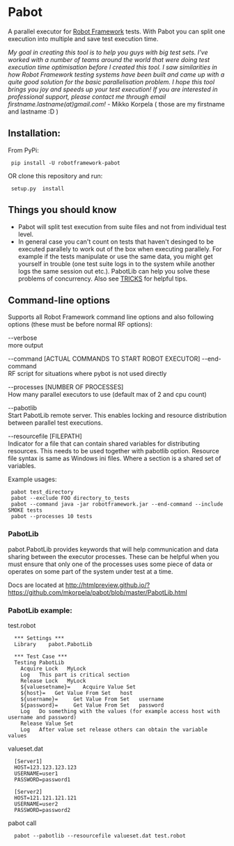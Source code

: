# Pabot

A parallel executor for [Robot Framework](http://www.robotframework.org) tests. With Pabot you can split one execution into multiple and save test execution time.

*My goal in creating this tool is to help you guys with big test sets. I've worked with a number of teams around the world that were doing test execution time optimisation before I created this tool. 
I saw similarities in how Robot Framework testing systems have been built and came up with a quite good solution for the basic parallelisation problem. I hope this tool brings you joy and speeds up your test execution! If you are interested in professional support, please contact me through email firstname.lastname(at)gmail.com!* - Mikko Korpela ( those are my firstname and lastname :D )

## Installation:

From PyPi:

     pip install -U robotframework-pabot

OR clone this repository and run:

     setup.py  install

## Things you should know

   - Pabot will split test execution from suite files and not from individual test level.
   - In general case you can't count on tests that haven't desinged to be executed parallely to work out of the box when executing parallely. For example if the tests manipulate or use the same data, you might get yourself in trouble (one test suite logs in to the system while another logs the same session out etc.). PabotLib can help you solve these problems of concurrency. Also see [TRICKS](./TRICKS.md) for helpful tips.

## Command-line options

Supports all Robot Framework command line options and also following options (these must be before normal RF options):

--verbose     
  more output

--command [ACTUAL COMMANDS TO START ROBOT EXECUTOR] --end-command    
  RF script for situations where pybot is not used directly

--processes   [NUMBER OF PROCESSES]          
  How many parallel executors to use (default max of 2 and cpu count)

--pabotlib         
  Start PabotLib remote server. This enables locking and resource distribution between parallel test executions.

--resourcefile [FILEPATH]         
  Indicator for a file that can contain shared variables for distributing resources. This needs to be used together with pabotlib option. Resource file syntax is same as Windows ini files. Where a section is a shared set of variables.

Example usages:

     pabot test_directory
     pabot --exclude FOO directory_to_tests
     pabot --command java -jar robotframework.jar --end-command --include SMOKE tests
     pabot --processes 10 tests

### PabotLib

pabot.PabotLib provides keywords that will help communication and data sharing between the executor processes.
These can be helpful when you must ensure that only one of the processes uses some piece of data or operates on some part of the system under test at a time.

Docs are located at http://htmlpreview.github.io/?https://github.com/mkorpela/pabot/blob/master/PabotLib.html

### PabotLib example:

test.robot

      *** Settings ***
      Library    pabot.PabotLib
      
      *** Test Case ***
      Testing PabotLib
        Acquire Lock   MyLock
        Log   This part is critical section
        Release Lock   MyLock
        ${valuesetname}=    Acquire Value Set
        ${host}=   Get Value From Set   host
        ${username}=     Get Value From Set   username
        ${password}=     Get Value From Set   password
        Log   Do something with the values (for example access host with username and password)
        Release Value Set
        Log   After value set release others can obtain the variable values

valueset.dat

      [Server1]
      HOST=123.123.123.123
      USERNAME=user1
      PASSWORD=password1
      
      [Server2]
      HOST=121.121.121.121
      USERNAME=user2
      PASSWORD=password2
      

pabot call

      pabot --pabotlib --resourcefile valueset.dat test.robot

 
